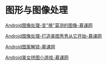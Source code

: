 # 图形与图像处理





[Android图像处理-变&quot;换&quot;莫测的图像-慕课网](http://www.imooc.com/learn/343 "Android图像处理-变&quot;换&quot;莫测的图像-慕课网")

[Android图像处理-打造美图秀秀从它开始-慕课网](http://www.imooc.com/learn/302 "Android图像处理-打造美图秀秀从它开始-慕课网")

[Android图案解锁-慕课网](http://www.imooc.com/learn/308 "Android图案解锁-慕课网")

[Android美女拼图小游戏-慕课网](http://www.imooc.com/learn/224 "Android美女拼图小游戏-慕课网")





















